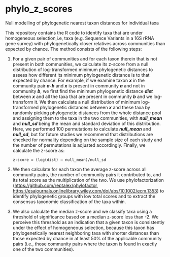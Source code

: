 # phylo_z_scores
Null modelling of phylogenetic nearest taxon distances for individual taxa

This repository contains the R code to identify taxa that are under homogeneous selection,i.e, taxa (e.g. Sequence Variants in a 16S rRNA gene survey) with phylogenetically closer relatives across communities than expected by chance.
The method consists of the following steps: 
1) For a given pair of communities and for each taxon therein that is not present in both communities, we calculate its z-score from a null distribution of log-transformed minimum phylogenetic distances to assess how different its minimum phylogenetic distance is to that expected by chance. For example, if we examine taxon <i><b>x</i></b> in the community pair <i><b>a-b</i></b> and <i><b>x</i></b> is present in community <i><b>a</i></b> and not in community <i><b>b</i></b>, we first find the minimum phylogenetic distance <i><b>dist</i></b> between <i><b>x</i></b> and all the taxa that are present in community <i><b>b</i></b> and we log-transform it. We then calculate a null distribution of minimum log-transformed phylogenetic distances between <i><b>x</i></b> and these taxa by randomly picking phylogenetic distances from the whole distance pool and assigning them to the taxa in the two communities, with <i><b>null_mean</i></b> and <i><b>null_sd</i></b> being the mean and standard deviation of this distribution. Here, we performed 100 permutations to calculate <i><b>null_mean</i></b> and <i><b>null_sd</i></b>, but for future studies we recommend that distributions are checked for normality depending on the sample size of each study and the number of permutations is adjusted accordingly. Finally, we calculate the z-score as:
 
       z-score = (log(dist) – null_mean)/null_sd

2) We then calculate for each taxon the average z-score across all community pairs, the number of community pairs it contributed to, and its total score as the multiplication of the two. We use phylofactorization (https://github.com/reptalex/phylofactor, https://esajournals.onlinelibrary.wiley.com/doi/abs/10.1002/ecm.1353) to identify phylogenetic groups with low total scores and to extract the consensus taxonomic classification of the taxa within.
3) We also calculate the median z-score and we classify taxa using a threshold of significance based on a median z-score less than -2. We perceive this threshold as an indication that a given taxon is consistently under the effect of homogeneous selection, because this taxon has phylogenetically nearest neighboring taxa with shorter distances than those expected by chance in at least 50% of the applicable community pairs (i.e., those community pairs where the taxon is found in exactly one of the two communities).
